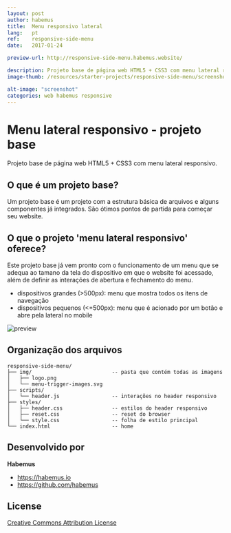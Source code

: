 ```yaml
---
layout: post
author: habemus
title:  Menu responsivo lateral
lang:   pt
ref:    responsive-side-menu
date:   2017-01-24

preview-url: http://responsive-side-menu.habemus.website/

description: Projeto base de página web HTML5 + CSS3 com menu lateral responsivo.
image-thumb: /resources/starter-projects/responsive-side-menu/screenshot.png

alt-image: "screenshot"
categories: web habemus responsive
---
```

# Menu lateral responsivo - projeto base

Projeto base de página web HTML5 + CSS3 com menu lateral responsivo.

## O que é um projeto base?

Um projeto base é um projeto com a estrutura básica de arquivos e alguns componentes já integrados. São ótimos pontos de partida para começar seu website.

## O que o projeto 'menu lateral responsivo' oferece?

Este projeto base já vem pronto com o funcionamento de um menu que se adequa ao tamano da tela do dispositivo em que o website foi acessado, além de definir as interações de abertura e fechamento do menu.

- dispositivos grandes  (>500px): menu que mostra todos os itens de navegação
- dispositivos pequenos (<=500px): menu que é acionado por um botão e abre pela lateral no mobile

![preview](https://github.com/habemus/starter-responsive-side-menu/raw/master/preview.gif "Preview")

## Organização dos arquivos

```
responsive-side-menu/
├── img/                          -- pasta que contém todas as imagens
│   ├── logo.png
│   └── menu-trigger-images.svg
├── scripts/
│   └── header.js                 -- interações no header responsivo
├── styles/
│   ├── header.css                -- estilos do header responsivo
│   ├── reset.css                 -- reset do browser
│   └── style.css                 -- folha de estilo principal
└── index.html                    -- home
```

## Desenvolvido por

**Habemus**

- <https://habemus.io>
- <https://github.com/habemus>

## License

[Creative Commons Attribution License](http://creativecommons.org/licenses/by/2.0/)
